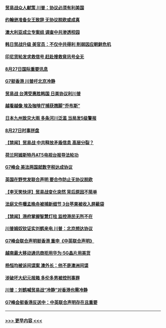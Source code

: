 #### [贸易战众人献策 川普：协议必须有利美国](../pages/prog202/a102653304.md?t=08282011) 
#### [约翰逊准备女王致辞 无协议脱欧或成真](../pages/prog202/a102653302.md?t=08282011) 
#### [澳大利亚成立专案组 调查中共渗透校园](../pages/prog202/a102653300.md?t=08282011) 
#### [韩日贸战升级 美官员：不仅中共得利 削弱因应朝鲜危机](../pages/prog202/a102653085.md?t=08282011) 
#### [印尼货轮发求救信号 赶赴搜救竟讯号全无](../pages/prog202/a102653224.md?t=08282011) 
#### [8月27日国际重要讯息](../pages/prog202/a102653111.md?t=08282011) 
#### [G7挺香港 川普吁北京冷静](../pages/prog202/a102653108.md?t=08282011) 
#### [贸易战 台湾受惠胜韩国 日美协议利川普](../pages/prog202/a102653106.md?t=08282011) 
#### [越看越像 埃及咖啡厅捕获翘脚“乔布斯”](../pages/prog202/a102653052.md?t=08282011) 
#### [日本九州致灾大雨 多条河川泛滥 当局发5级警报](../pages/prog202/a102653010.md?t=08282011) 
#### [8月27日时事拼盘](../pages/prog202/a102652847.md?t=08282011) 
#### [【禁闻】贸易战 中共释放矛盾信息 高层分裂？](../pages/prog202/a102652828.md?t=08282011) 
#### [荷兰阿姆斯特丹AT5电视台报导法轮功](../pages/prog202/a102652793.md?t=08282011) 
#### [G7峰会 美法两国就数字税达成协议](../pages/prog202/a102652765.md?t=08282011) 
#### [英国在野党发联合声明 要合作防止无协议脱欧](../pages/prog202/a102652731.md?t=08282011) 
#### [【李天笑快评】贸易战变化突然 背后原因不简单](../pages/prog202/a102652744.md?t=08282011) 
#### [法庭文件曝孟晚舟被捕新细节 3台苹果被收入屏蔽袋](../pages/prog202/a102652719.md?t=08282011) 
#### [【禁闻】港府掌握智慧灯柱 监控港民无所不在](../pages/prog202/a102652683.md?t=08282011) 
#### [川普姆奴钦证实刘鹤来电 川普：北京想达协议](../pages/prog202/a102652636.md?t=08282011) 
#### [G7峰会联合声明挺香港 重申《中英联合声明》](../pages/prog202/a102652627.md?t=08282011) 
#### [越南最大移动通讯商拒用华为:5G晶片用美货](../pages/prog202/a102652582.md?t=08282011) 
#### [杨恒均被诉间谍案 澳外长：他不是澳洲间谍](../pages/prog202/a102652586.md?t=08282011) 
#### [涉破坏大纪元报箱 多伦多男被控刑事罪](../pages/prog202/a102652375.md?t=08282011) 
#### [川普：刘鹤喊贸易战“冷静”对香港也需冷静](../pages/prog202/a102652368.md?t=08282011) 
#### [G7峰会挺香港反送中：中英联合声明存在且重要](../pages/prog202/a102652384.md?t=08282011) 

----
#### [ >>> 更早内容 <<< ](../indexes/prog202-earlier.md)
